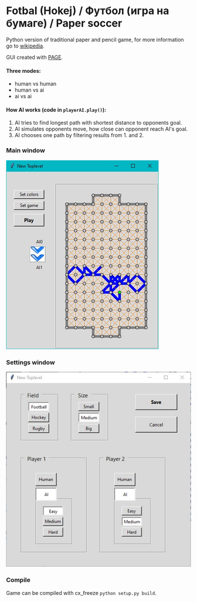 # Fotbal (Hokej) / Футбол (игра на бумаге) / Paper soccer 
Python version of traditional paper and pencil game, for more information go to [wikipedia](https://en.wikipedia.org/wiki/Paper_soccer).

GUI created with [PAGE](http://page.sourceforge.net).

#### Three modes:
 - human vs human
 - human vs ai
 - ai vs ai

#### How AI works (code in ```playerAI.play()```): 
 1. AI tries to find longest path with shortest distance to opponents goal.
 2. AI simulates opponents move, how close can opponent reach AI's goal.
 3. AI chooses one path by filtering results from 1. and 2.
 
### Main window
![field](field.jpg)

### Settings window
![field](settings.jpg)

### Compile
Game can be compiled with cx_freeze ```python setup.py build```.
